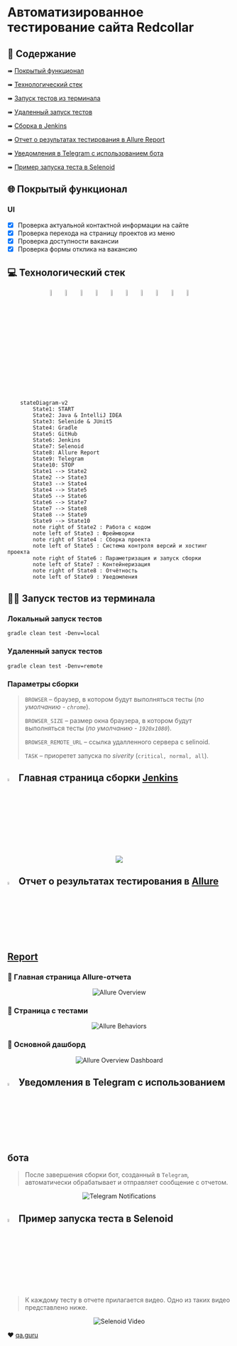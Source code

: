 # Автоматизированное тестирование сайта Redcollar

## :page_with_curl:    Содержание

➠ [Покрытый функционал](#globe_with_meridians-покрытый-функционал)

➠ [Технологический стек](#computer-технологический-стек)

➠ [Запуск тестов из терминала](#technologist-запуск-тестов-из-терминала)

➠ [Удаленный запуск тестов](#удаленный-запуск-тестов)

➠ [Сборка в Jenkins](#-главная-страница-сборки-Jenkins)

➠ [Отчет о результатах тестирования в Allure Report](#-отчет-о-результатах-тестирования-в-allure-report)

➠ [Уведомления в Telegram с использованием бота](#-уведомления-в-telegram-с-использованием-бота)

➠ [Пример запуска теста в Selenoid](#-пример-запуска-теста-в-selenoid)
## <a name="globe_with_meridians-покрытый-функционал"></a>:globe_with_meridians: Покрытый функционал

### UI

- [x] Проверка актуальной контактной информации на сайте
- [x] Проверка перехода на страницу проектов из меню
- [x] Проверка доступности вакансии
- [x] Проверка формы отклика на вакансию

## :computer: Технологический стек

<p align="center">
<img width="6%" title="IntelliJ IDEA" src="images/logo/Intelij_IDEA.svg">
<img width="6%" title="Java" src="images/logo/Java.svg">
<img width="6%" title="JUnit5" src="images/logo/JUnit5.svg">
<img width="6%" title="Selenide" src="images/logo/Selenide.svg">
<img width="6%" title="Gradle" src="images/logo/Gradle.svg">
<img width="6%" title="GitHub" src="images/logo/GitHub.svg">
<img width="6%" title="Jenkins" src="images/logo/Jenkins.svg">
<img width="6%" title="Selenoid" src="images/logo/Selenoid.svg">
<img width="6%" title="Allure Report" src="images/logo/Allure_Report.svg">
<img width="6%" title="Telegram" src="images/logo/Telegram.svg">
</p>

```mermaid        
    stateDiagram-v2
        State1: START
        State2: Java & IntelliJ IDEA
        State3: Selenide & JUnit5
        State4: Gradle
        State5: GitHub
        State6: Jenkins
        State7: Selenoid
        State8: Allure Report
        State9: Telegram
        State10: STOP
        State1 --> State2
        State2 --> State3
        State3 --> State4
        State4 --> State5
        State5 --> State6
        State6 --> State7
        State7 --> State8
        State8 --> State9
        State9 --> State10
        note right of State2 : Работа с кодом
        note left of State3 : Фреймворки
        note right of State4 : Сборка проекта
        note left of State5 : Система контроля версий и хостинг проекта
        note right of State6 : Параметризация и запуск сборки
        note left of State7 : Контейнеризация
        note right of State8 : Отчётность
        note left of State9 : Уведомления
```
## :technologist: Запуск тестов из терминала

### Локальный запуск тестов

```
gradle clean test -Denv=local
```

### Удаленный запуск тестов

```
gradle clean test -Denv=remote
```

### Параметры сборки

> <code>BROWSER</code> – браузер, в котором будут выполняться тесты (_по умолчанию - <code>chrome</code>_).
>
> <code>BROWSER_SIZE</code> – размер окна браузера, в котором будут выполняться тесты (_по умолчанию - <code>1920x1080</code>_).
> 
>  <code>BROWSER_REMOTE_URL</code> – ссылка удалленного сервера с selinoid.
>
> <code>TASK</code> – приоретет запуска по _siverity_ (<code>critical, normal, all</code>). 
>


## <img width="4%" title="Jenkins" src="images/logo/Jenkins.svg"> Главная страница сборки [Jenkins](https://jenkins.autotests.cloud/job/012-SergeevSS90-unit13-Wildberries_tests/)

<p align="center">
  <img src="images/screenshots/Jenkins.PNG">
</p>

## <img width="4%" title="Allure Report" src="images/logo/Allure_Report.svg"> Отчет о результатах тестирования в [Allure Report](https://jenkins.autotests.cloud/job/012-SergeevSS90-unit13-Wildberries_tests/24/allure/)

### :pushpin: Главная страница Allure-отчета

<p align="center">
<img title="Allure Overview" src="images/screenshots/allure_overview.png">
</p>

### :pushpin: Страница с тестами

<p align="center">
<img title="Allure Behaviors" src="images/screenshots/allure_behaviors.png">
</p>

### :pushpin: Основной дашборд

<p align="center">
<img title="Allure Overview Dashboard" src="images/screenshots/allure_overview_dashboard.png">
</p>

## <img width="4%" title="Telegram" src="images/logo/Telegram.svg"> Уведомления в Telegram с использованием бота

> После завершения сборки бот, созданный в <code>Telegram</code>, автоматически обрабатывает и отправляет сообщение с отчетом.
<p align="center">
<img title="Telegram Notifications" src="images/screenshots/telegram_notifications.png">
</p>

## <img width="4%" title="Selenoid" src="images/logo/Selenoid.svg"> Пример запуска теста в Selenoid

> К каждому тесту в отчете прилагается видео. Одно из таких видео представлено ниже.
<p align="center">
  <img title="Selenoid Video" src="images/gif/selenoid_video.gif">
</p>

:heart: <a target="_blank" href="https://qa.guru">qa.guru</a><br/>

